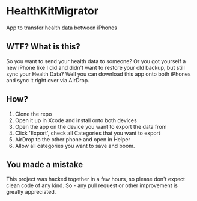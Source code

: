 # HealthKitMigrator
App to transfer health data between iPhones

## WTF? What is this?
So you want to send your health data to someone? Or you got yourself a new iPhone like I did and didn't want to restore your old backup, but still sync your Health Data?
Well you can download this app onto both iPhones and sync it right over via AirDrop.

## How?
1. Clone the repo
2. Open it up in Xcode and install onto both devices
3. Open the app on the device you want to export the data from
4. Click 'Export', check all Categories that you want to export
5. AirDrop to the other phone and open in Helper
6. Allow all categories you want to save and boom.

## You made a mistake
This project was hacked together in a few hours, so please don't expect clean code of any kind. So - any pull request or other improvement is greatly appreciated.
